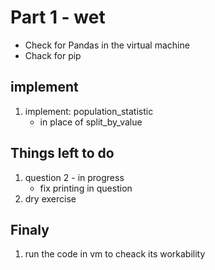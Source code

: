 # Part 1 - wet 

* Check for Pandas in the virtual machine
* Chack for pip

## implement

1. implement: population_statistic
	- in place of split_by_value

## Things left to do

1. question 2 - in progress
	- fix printing in question
2. dry exercise

## Finaly

1. run the code in vm to cheack its workability